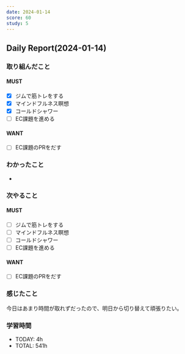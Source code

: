 ```yaml
---
date: 2024-01-14
score: 60
study: 5
---
```

## Daily Report(2024-01-14)
### 取り組んだこと
#### MUST
- [x] ジムで筋トレをする
- [x] マインドフルネス瞑想
- [x] コールドシャワー
- [ ] EC課題を進める
#### WANT
- [ ] EC課題のPRをだす
### わかったこと
- 
### 次やること
#### MUST
- [ ] ジムで筋トレをする
- [ ] マインドフルネス瞑想
- [ ] コールドシャワー
- [ ] EC課題を進める
#### WANT
- [ ] EC課題のPRをだす
### 感じたこと
今日はあまり時間が取れずだったので、明日から切り替えて頑張りたい。
### 学習時間
- TODAY: 4h
- TOTAL: 541h
